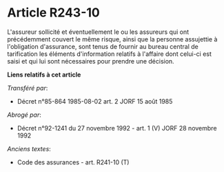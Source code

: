 # Article R243-10

L'assureur sollicité et éventuellement le ou les assureurs qui ont précédemment couvert le même risque, ainsi que la personne
assujettie à l'obligation d'assurance, sont tenus de fournir au bureau central de tarification les éléments d'information
relatifs à l'affaire dont celui-ci est saisi et qui lui sont nécessaires pour prendre une décision.

**Liens relatifs à cet article**

_Transféré par_:

  - Décret n°85-864 1985-08-02 art. 2 JORF 15 août 1985

_Abrogé par_:

  - Décret n°92-1241 du 27 novembre 1992 - art. 1 (V) JORF 28 novembre 1992

_Anciens textes_:

  - Code des assurances - art. R241-10 (T)
